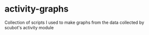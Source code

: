 # activity-graphs

Collection of scripts I used to make graphs from the data collected by scubot's activity module
